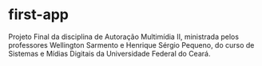 # first-app
Projeto Final da disciplina de Autoração Multimídia II, ministrada pelos professores Wellington Sarmento e Henrique Sérgio Pequeno, do curso de Sistemas e Mídias Digitais da Universidade Federal do Ceará.
